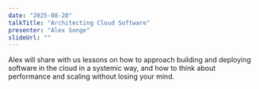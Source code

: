```yaml
---
date: "2025-08-20"
talkTitle: "Architecting Cloud Software"
presenter: "Alex Songe"
slideUrl: ""
---
```


Alex will share with us lessons on how to approach building and deploying software in the cloud in a systemic way, and how to think about performance and scaling without losing your mind.
